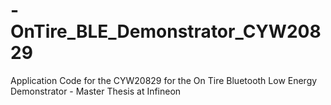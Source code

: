 # -OnTire_BLE_Demonstrator_CYW20829
Application Code for the CYW20829 for the On Tire Bluetooth Low Energy Demonstrator - Master Thesis at Infineon
